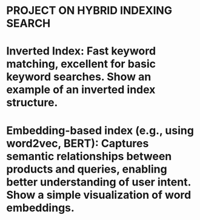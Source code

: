 # PROJECT ON HYBRID INDEXING SEARCH
# Inverted Index: Fast keyword matching, excellent for basic keyword searches. Show an example of an inverted index structure.​

# Embedding-based index (e.g., using word2vec, BERT): Captures semantic relationships between products and queries, enabling better understanding of user intent. Show a simple visualization of word embeddings.​

​
